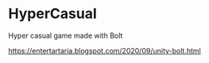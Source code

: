 # HyperCasual
 Hyper casual game made with Bolt

 https://entertartaria.blogspot.com/2020/09/unity-bolt.html
